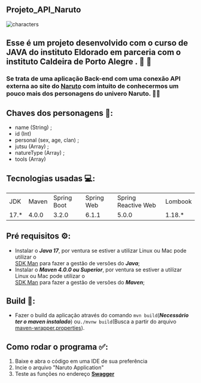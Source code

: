 ## Projeto_API_Naruto

![characters](https://github.com/JPTR2189/Projeto_API_Naruto/assets/80178978/381606a3-bd70-4daf-b25c-8d38bd7d9249)


## Esse é um projeto desenvolvido com o curso de JAVA do instituto Eldorado em parceria com o instituto Caldeira de Porto Alegre . 🏢 🚀
### Se trata de uma aplicação Back-end com uma conexão API externa ao site do **[Naruto](https://narutodb.xyz/api)** com intuito de conhecermos um pouco mais dos personagens do univero Naruto. 🐱‍👤

## Chaves dos personagens 🔑:
+ name (String) ;
+ id (Int)
+ personal (sex, age, clan) ;
+ jutsu (Array) ;
+ natureType (Array) ;
+ tools (Array)




## Tecnologias usadas 💻:

<table>
  <tr>    
    <td>JDK</td>
    <td>Maven</td>
    <td>Spring Boot</td>
    <td>Spring Web</td>
    <td>Spring Reactive Web</td>
    <td>Lombook</td>
 
  </tr>
      

  <tr>
    <td>17.*</td>
    <td>4.0.0</td>
    <td>3.2.0</td>
    <td>6.1.1</td>
    <td>5.0.0</td>        
    <td>1.18.*</td>     
  </tr>
</table>


## Pré requisitos ⚙️:
- Instalar o _**Java 17**_, por ventura se estiver a utilizar Linux ou Mac pode utilizar o
  <br>[SDK Man](https://sdkman.io/) para fazer a gestão de versões do _**Java**_;</br>
- Instalar o _**Maven 4.0.0 ou Superior**_, por ventura se estiver a utilizar Linux ou Mac pode utilizar o
  <br>[SDK Man](https://sdkman.io/) para fazer a gestão de versões do _**Maven**_;</br>


## Build 🔧:
- Fazer o build da aplicação através do comando `mvn build`(_**Necessário ter o maven instalado**_) ou`./mvnw build`(Busca a partir do arquivo [maven-wrapper.properties](.mvn/wrapper/maven-wrapper.properties)).



## Como rodar o programa ✅:
1) Baixe e abra o código em uma IDE de sua preferência
2) Incie o arquivo "Naruto Application"
3) Teste as funções no endereço **[Swagger](http://localhost:8080/swagger-ui/index.html#/narutodb-api/)**
